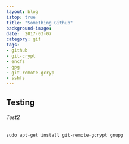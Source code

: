 ```yaml
---
layout: blog
istop: true
title: "Something Github"
background-image: 
date:  2017-03-07
category: git
tags:
- github
- git-crypt
- encfs
- gpg
- git-remote-gcryp
- sshfs
---
```

 
## Testing 
 

######  Test2
```
sudo apt-get install git-remote-gcrypt gnupg
```





